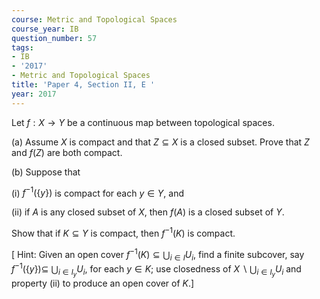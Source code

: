 ```yaml
---
course: Metric and Topological Spaces
course_year: IB
question_number: 57
tags:
- IB
- '2017'
- Metric and Topological Spaces
title: 'Paper 4, Section II, E '
year: 2017
---
```




Let $f: X \rightarrow Y$ be a continuous map between topological spaces.

(a) Assume $X$ is compact and that $Z \subseteq X$ is a closed subset. Prove that $Z$ and $f(Z)$ are both compact.

(b) Suppose that

(i) $f^{-1}(\{y\})$ is compact for each $y \in Y$, and

(ii) if $A$ is any closed subset of $X$, then $f(A)$ is a closed subset of $Y$.

Show that if $K \subseteq Y$ is compact, then $f^{-1}(K)$ is compact.

$\left[\right.$ Hint: Given an open cover $f^{-1}(K) \subseteq \bigcup_{i \in I} U_{i}$, find a finite subcover, say $f^{-1}(\{y\}) \subseteq$ $\bigcup_{i \in I_{y}} U_{i}$, for each $y \in K$; use closedness of $X \backslash \bigcup_{i \in I_{y}} U_{i}$ and property (ii) to produce an open cover of $K$.]